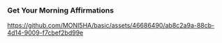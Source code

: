 ### Get Your Morning Affirmations



https://github.com/MONI5HA/basic/assets/46686490/ab8c2a9a-88cb-4d14-9009-f7cbef2bd99e


